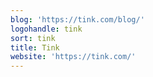```yaml
---
blog: 'https://tink.com/blog/'
logohandle: tink
sort: tink
title: Tink
website: 'https://tink.com/'
---
```

